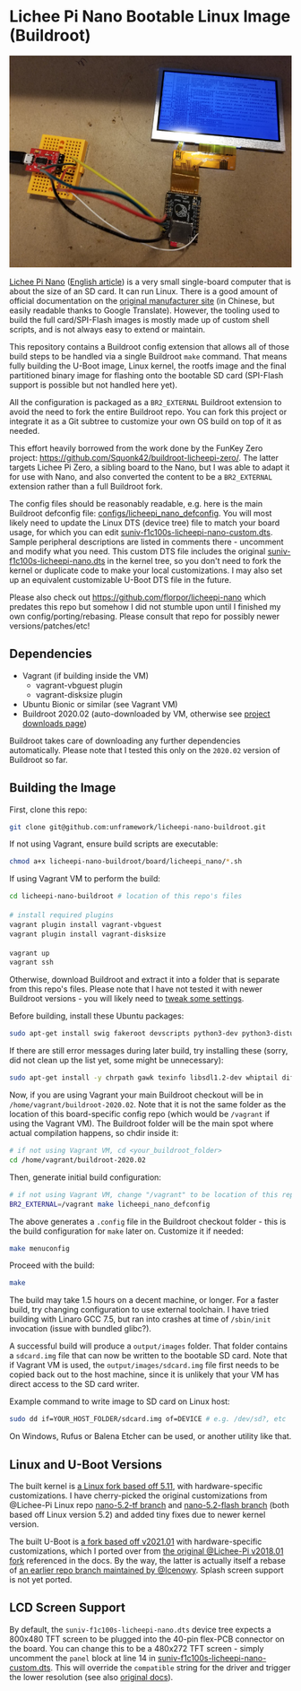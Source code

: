 # Lichee Pi Nano Bootable Linux Image (Buildroot)

![Lichee Pi Nano with LCD screen](licheepi-nano-lcd.jpg)

[Lichee Pi Nano](http://nano.lichee.pro/index.html) ([English article](https://www.cnx-software.com/2018/08/17/licheepi-nano-cheap-sd-card-sized-linux-board/)) is a very small single-board computer that is about the size of an SD card. It can run Linux. There is a good amount of official documentation on the [original manufacturer site](http://nano.lichee.pro/get_started/first_eye.html) (in Chinese, but easily readable thanks to Google Translate). However, the tooling used to build the full card/SPI-Flash images is mostly made up of custom shell scripts, and is not always easy to extend or maintain.

This repository contains a Buildroot config extension that allows all of those build steps to be handled via a single Buildroot `make` command. That means fully building the U-Boot image, Linux kernel, the rootfs image and the final partitioned binary image for flashing onto the bootable SD card (SPI-Flash support is possible but not handled here yet).

All the configuration is packaged as a `BR2_EXTERNAL` Buildroot extension to avoid the need to fork the entire Buildroot repo. You can fork this project or integrate it as a Git subtree to customize your own OS build on top of it as needed.

This effort heavily borrowed from the work done by the FunKey Zero project: https://github.com/Squonk42/buildroot-licheepi-zero/. The latter targets Lichee Pi Zero, a sibling board to the Nano, but I was able to adapt it for use with Nano, and also converted the content to be a `BR2_EXTERNAL` extension rather than a full Buildroot fork.

The config files should be reasonably readable, e.g. here is the main Buildroot defconfig file: [configs/licheepi_nano_defconfig](configs/licheepi_nano_defconfig). You will most likely need to update the Linux DTS (device tree) file to match your board usage, for which you can edit [suniv-f1c100s-licheepi-nano-custom.dts](board/licheepi_nano/suniv-f1c100s-licheepi-nano-custom.dts). Sample peripheral descriptions are listed in comments there - uncomment and modify what you need. This custom DTS file includes the original [suniv-f1c100s-licheepi-nano.dts](https://github.com/unframework/linux/blob/nano-5.11/arch/arm/boot/dts/suniv-f1c100s-licheepi-nano.dts) in the kernel tree, so you don't need to fork the kernel or duplicate code to make your local customizations. I may also set up an equivalent customizable U-Boot DTS file in the future.

Please also check out https://github.com/florpor/licheepi-nano which predates this repo but somehow I did not stumble upon until I finished my own config/porting/rebasing. Please consult that repo for possibly newer versions/patches/etc!

## Dependencies

- Vagrant (if building inside the VM)
  - vagrant-vbguest plugin
  - vagrant-disksize plugin
- Ubuntu Bionic or similar (see Vagrant VM)
- Buildroot 2020.02 (auto-downloaded by VM, otherwise see [project downloads page](https://buildroot.org/download.html))

Buildroot takes care of downloading any further dependencies automatically. Please note that I tested this only on the `2020.02` version of Buildroot so far.

## Building the Image

First, clone this repo:

```sh
git clone git@github.com:unframework/licheepi-nano-buildroot.git
```

If not using Vagrant, ensure build scripts are executable:

```sh
chmod a+x licheepi-nano-buildroot/board/licheepi_nano/*.sh
```

If using Vagrant VM to perform the build:

```sh
cd licheepi-nano-buildroot # location of this repo's files

# install required plugins
vagrant plugin install vagrant-vbguest
vagrant plugin install vagrant-disksize

vagrant up
vagrant ssh
```

Otherwise, download Buildroot and extract it into a folder that is separate from this repo's files. Please note that I have not tested it with newer Buildroot versions - you will likely need to [tweak some settings](https://github.com/unframework/licheepi-nano-buildroot/issues/18).

Before building, install these Ubuntu packages:

```sh
sudo apt-get install swig fakeroot devscripts python3-dev python3-distutils libssl-dev
```

If there are still error messages during later build, try installing these (sorry, did not clean up the list yet, some might be unnecessary):

```sh
sudo apt-get install -y chrpath gawk texinfo libsdl1.2-dev whiptail diffstat cpio
```

Now, if you are using Vagrant your main Buildroot checkout will be in `/home/vagrant/buildroot-2020.02`. Note that it is not the same folder as the location of this board-specific config repo (which would be `/vagrant` if using the Vagrant VM). The Buildroot folder will be the main spot where actual compilation happens, so chdir inside it:

```sh
# if not using Vagrant VM, cd <your_buildroot_folder>
cd /home/vagrant/buildroot-2020.02
```

Then, generate initial build configuration:

```sh
# if not using Vagrant VM, change "/vagrant" to be location of this repo's files
BR2_EXTERNAL=/vagrant make licheepi_nano_defconfig
```

The above generates a `.config` file in the Buildroot checkout folder - this is the build configuration for `make` later on. Customize it if needed:

```sh
make menuconfig
```

Proceed with the build:

```sh
make
```

The build may take 1.5 hours on a decent machine, or longer. For a faster build, try changing configuration to use external toolchain. I have tried building with Linaro GCC 7.5, but ran into crashes at time of `/sbin/init` invocation (issue with bundled glibc?).

A successful build will produce a `output/images` folder. That folder contains a `sdcard.img` file that can now be written to the bootable SD card. Note that if Vagrant VM is used, the `output/images/sdcard.img` file first needs to be copied back out to the host machine, since it is unlikely that your VM has direct access to the SD card writer.

Example command to write image to SD card on Linux host:

```sh
sudo dd if=YOUR_HOST_FOLDER/sdcard.img of=DEVICE # e.g. /dev/sd?, etc
```

On Windows, Rufus or Balena Etcher can be used, or another utility like that.

## Linux and U-Boot Versions

The built kernel is [a Linux fork based off 5.11](https://github.com/unframework/linux/commits/nano-5.11), with hardware-specific customizations. I have cherry-picked the original customizations from @Lichee-Pi Linux repo [nano-5.2-tf branch](https://github.com/torvalds/linux/compare/master...Lichee-Pi:nano-5.2-tf) and [nano-5.2-flash branch](https://github.com/torvalds/linux/compare/master...Lichee-Pi:nano-5.2-flash) (both based off Linux version 5.2) and added tiny fixes due to newer kernel version.

The built U-Boot is [a fork based off v2021.01](https://github.com/unframework/u-boot/commits/2021.01-f1c100s) with hardware-specific customizations, which I ported over from [the original @Lichee-Pi v2018.01 fork](https://github.com/Lichee-Pi/u-boot/commits/nano-v2018.01) referenced in the docs. By the way, the latter is actually itself a rebase of [an earlier repo branch maintained by @Icenowy](https://github.com/u-boot/u-boot/compare/master...Icenowy:f1c100s-spiflash). Splash screen support is not yet ported.

## LCD Screen Support

By default, the `suniv-f1c100s-licheepi-nano.dts` device tree expects a 800x480 TFT screen to be plugged into the 40-pin flex-PCB connector on the board. You can change this to be a 480x272 TFT screen - simply uncomment the `panel` block at line 14 in [suniv-f1c100s-licheepi-nano-custom.dts](board/licheepi_nano/suniv-f1c100s-licheepi-nano-custom.dts). This will override the `compatible` string for the driver and trigger the lower resolution (see also [original docs](http://nano.lichee.pro/build_sys/devicetree.html#lcd)).
